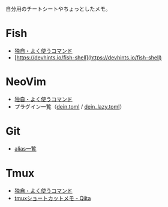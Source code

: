 自分用のチートシートやちょっとしたメモ。

# Fish

* [独自・よく使うコマンド](./fish-shell)
* [https://devhints.io/fish-shell](https://devhints.io/fish-shell)


# NeoVim

* [独自・よく使うコマンド](./nvim)
* プラグイン一覧（[dein.toml](https://github.com/grandcolline/dotfiles/blob/master/config/nvim/rc/dein.toml) / [dein_lazy.toml](https://github.com/grandcolline/dotfiles/blob/master/config/nvim/rc/dein_lazy.toml)）

# Git

* [alias一覧](https://github.com/grandcolline/dotfiles/blob/master/config/git/alias)

# Tmux

* [独自・よく使うコマンド](./tmux)
* [tmuxショートカットメモ - Qiita](https://qiita.com/wakaba260/items/4f43e6aa3bfb8a0992ca)

